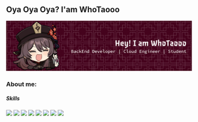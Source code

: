 ## Oya Oya Oya? I'am WhoTaooo

![WhoTaoo](img/github-header-banner.png)

### About me:


##### Skills

<img src="https://img.shields.io/badge/Amazon_Web_Services-FF9900?style=for-the-badge&logo=amazonwebservices&logoColor=white"/>
<img src="https://img.shields.io/badge/Amazon%20DynamoDB-4053D6?style=for-the-badge&logo=Amazon%20DynamoDB&logoColor=white"/>
<img src="https://img.shields.io/badge/Amazon%20RDS-527FFF?style=for-the-badge&logo=amazon-rds&logoColor=white"/>
<img src="{BadgeURLHere}"/>
<img src="{BadgeURLHere}"/>
<img src="{BadgeURLHere}"/>
<img src="{BadgeURLHere}"/>
<img src="{BadgeURLHere}"/>




<!--
**WhoTaooo/WhoTaooo** is a ✨ _special_ ✨ repository because its `README.md` (this file) appears on your GitHub profile.

Here are some ideas to get you started:

- 🔭 I’m currently working on ...
- 🌱 I’m currently learning ...
- 👯 I’m looking to collaborate on ...
- 🤔 I’m looking for help with ...
- 💬 Ask me about ...
- 📫 How to reach me: ...
- 😄 Pronouns: ...
- ⚡ Fun fact: ...
-->
